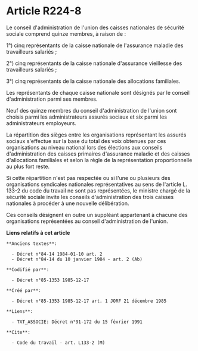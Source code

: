 # Article R224-8

Le conseil d'administration de l'union des caisses nationales de sécurité sociale   comprend quinze membres, à raison de : 

1°) cinq représentants de la caisse nationale de l'assurance maladie des travailleurs salariés ; 

2°) cinq représentants de la caisse nationale d'assurance vieillesse des travailleurs salariés ; 

3°) cinq représentants de la caisse nationale des allocations familiales. 

Les représentants de chaque caisse nationale sont désignés par le conseil d'administration parmi ses membres. 

Neuf des quinze membres du conseil d'administration de l'union sont choisis parmi les administrateurs assurés sociaux et six
parmi les administrateurs employeurs. 

La répartition des sièges entre les organisations représentant les assurés sociaux s'effectue sur la base du total des voix
obtenues par ces organisations au niveau national lors des élections aux conseils d'administration des caisses primaires
d'assurance maladie et des caisses d'allocations familiales et selon la règle de la représentation proportionnelle au plus
fort reste. 

Si cette répartition n'est pas respectée ou si l'une ou plusieurs des organisations syndicales nationales représentatives au
sens de l'article L. 133-2 du code du travail ne sont pas représentées, le ministre chargé de la sécurité sociale invite les
conseils d'administration des trois caisses nationales à procéder à une nouvelle délibération. 

Ces conseils désignent en outre un suppléant appartenant à chacune des organisations représentées au conseil d'administration
de l'union.

**Liens relatifs à cet article**

	**Anciens textes**:

	  - Décret n°84-14 1984-01-10 art. 2
	  - Décret n°84-14 du 10 janvier 1984 - art. 2 (Ab)

	**Codifié par**:

	  - Décret n°85-1353 1985-12-17

	**Créé par**:

	  - Décret n°85-1353 1985-12-17 art. 1 JORF 21 décembre 1985

	**Liens**:

	  - TXT_ASSOCIE: Décret n°91-172 du 15 février 1991

	**Cite**:

	  - Code du travail - art. L133-2 (M)
